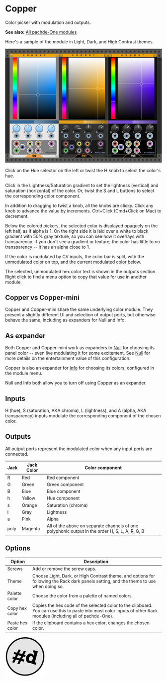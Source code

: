 # Copper

Color picker with modulation and outputs.

**See also:** [All pachde-One modules](index.md)

Here's a sample of the module in Light, Dark, and High Contrast themes.

![Copper in Light, Dark, and High Contrast themes](Copper.png)

Click on the Hue selector on the left or twist the H knob to select the color's hue.

Click in the Lightness/Saturation gradient to set the lightness (vertical) and saturation (horizontal) of the color. Or, twist the S and L buttons to select the corresponding color component.

In addition to dragging to twist a knob, all the knobs are clicky. Click any knob to advance the value by increments. Ctrl+Click (Cmd+Click on Mac) to decrement.

Below the colored pickers, the selected color is displayed opaquely on the left half, as if alpha is 1. On the right side it is laid over a white to black gradient with 50% gray texture, so you can see how it overlays with transparency. If you don't see a gradient or texture, the color has little to no transparency -- it has an alpha close to 1.

If the color is modulated by CV inputs, the color bar is split, with the unmodulated color on top, and the current modulated color below.

The selected, unmodulated hex color text is shown in the outputs section.
Right click to find a menu option to copy that value for use in another module.

## Copper vs Copper-mini

Copper and Copper-mini share the same underlying color module. They present a slightly different UI and selection of output ports, but otherwise behave the same, including as expanders for Null and Info.

## As expander

Both Copper and Copper-mini work as expanders to [Null](Null.md) for choosing its panel color -- even live modulating it for some excitement.
See [Null](Null.md) for more details on the entertainment value of this configuration.

Copper is also an expander for [Info](Info.md) for choosing its colors, configured in the module menu.

Null and Info both allow you to turn off using Copper as an expander.

## Inputs

H (hue), S (saturation, AKA chroma), L (lightness), and A (alpha, AKA transparency) inputs modulate the corresponding component of the chosen color.

## Outputs

All output ports represent the modulated color when any input ports are connected.

| Jack | Jack Color | Color component |
| -- | -- | -- |
| R | Red | Red component |
| G | Green | Green component |
| B | Blue | Blue component |
| h | Yellow | Hue component |
| s | Orange | Saturation (chroma) |
| l | Gray | Lightness |
| a | Pink | Alpha |
| poly | Magenta | All of the above on separate channels of one polyphonic output in the order H, S, L, A, R, G, B |

## Options

| Option | Description |
| -- | -- |
| Screws | Add or remove the screw caps. |
| Theme | Choose Light, Dark, or High Contrast theme, and options for following the Rack dark panels setting, and the theme to use when doing so. |
| Palette color | Choose the color from a palette of named colors. |
| Copy hex color | Copies the hex code of the selected color to the clipboard. You can use this to paste into most color inputs of other Rack modules (including all of pachde-One). |
| Paste hex color | If the clipboard contains a hex color, changes the chosen color. |

![pachde (#d) Logo](Logo.svg)
